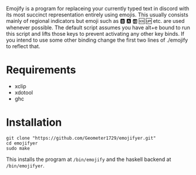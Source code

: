 
Emojify is a program for replaceing your currently typed text in discord with its most succinct representation entirely using emojis.
This usually consists mainly of regional indicators but emoji such as :b: :a: :ab: :sos: :up: etc. are used whenever possible.
The default script assumes you have alt+e bound to run this script and lifts those keys to prevent activating any other key binds.
If you intend to use some other binding change the first two lines of ./emojify to reflect that.

# Requirements 

- xclip
- xdotool
- ghc


# Installation

```
git clone "https://github.com/Geometer1729/emojifyer.git"
cd emojifyer
sudo make
```
This installs the program at  `/bin/emojify` and the haskell backend at `/bin/emojifyer`.
